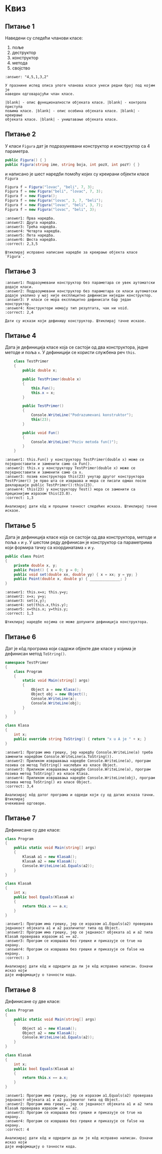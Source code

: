 # Квиз

## Питање 1

Наведени су следећи чланови класе:

1. поље
2. деструктор
3. конструктор
4. метода
5. својство

```{fitb}
:answer: "4,5,1,3,2"

У празнине испед описа улоге чланова класе унеси редни број под којим је
наведен одговарајући члан класе.

|blank| - опис функционалности објеката класе. |blank| - контрола приступа
пољима класе. |blank| - опис особина објеката класе. |blank| - креирање
објеката класе. |blank| - уништавање објеката класе.
```

## Питање 2

У класи `Figura` дат је подразумевани конструктор и конструктор са 4 параметра.

```cs
public Figura() { }
public Figura(string ime, string boja, int pozX, int pozY) { }
```

и написано је шест наредби помоћу којих су креирани објекти класе `Figura`

```cs
Figura f = Figura("lovac", "beli", 7, 3);
Figura f = new Figura("beli", "lovac", 7, 3);
Figura f = new Figura();
Figura f = new Figura("lovac", 3, 7, "beli");
Figura f = new Figura("lovac", "beli", 3, 7);
Figura f = new Figura("lovac", "beli", 3);
```

```{mchoice}
:answer1: Прва наредба.
:answer2: Друга наредба.
:answer3: Трећа наредба.
:answer4: Четврта наредба.
:answer5: Пета наредба.
:answer6: Шеста наредба.
:correct: 2,3,5

Штиклирај исправно написане наредбе за креирање објекта класе `Figura`.
```

## Питање 3

```{mchoice}
:answer1: Подразумевани конструктор без параметара се увек аутоматски додаје класи.
:answer2: Подразумевани конструктор без параметара се класи аутоматски додаје уколико у њој није експлицитно дефинисан ниједан конструктор.
:answer3: У класи се мора експлицитно дефинисати бар један конструктор.
:answer4: Конструктори немају тип резултата, чак ни void.
:correct: 2,4

Дати су искази који дефинишу конструктор. Штиклирај тачне исказе.
```

## Питање 4

Дата је дефиниција класе која се састоји од два конструктора, једне методе и
поља `x`. У дефиницији се користи службена реч `this`.

```cs
    class TestPrimer
    {
        public double x;

        public TestPrimer(double x)
        {
            this.Fun();
            this.x = x;
        }

        public TestPrimer()
        {
            Console.WriteLine("Podrazumevani konstruktor");
            this(23);
        }

        public void Fun()
        {
            Console.WriteLine("Poziv metoda fun()");
        }
    }
```

```{mchoice}
:answer1: this.Fun() у конструктору TestPrimer(double x) може се поједноставити и заменити само са Fun().
:answer2: this.x у конструктору TestPrimer(double x) може се поједноставити и заменити само са x.
:answer3: позив конструктора this(23) унутар другог конструктора TestPrimer() је прво шта се извршава и мора се писати одмах после декларације public TestPrimer():this(23).
:answer4: this(23) у конструктору Test() мора се заменити са прецизнијим изразом this(23.0).
:correct: 1,3

Анализирај дати кôд и процени тачност следећих исказа. Штиклирај тачне исказе.
```

## Питање 5

Дата је дефиниција класе која се састоји од два конструктора, методе и поља
`x` и `y`. У шестом реду дефинисан је конструктор са параметрима који формира
тачку са координатама `x` и `y`.

```cs
public class Point
{
    private double x, y;
    public Point() { x = 0; y = 0; }
    public void set(double xx, double yy) { x = xx; y = yy; }
    public Point(double x, double y) { ______________; }
}
```

```{mchoice}
:answer1: this.x=x; this.y=y;
:answer2: x=x; y=y;
:answer3: set(x,y);
:answer4: set(this.x,this.y);
:answer5: x=this.x; y=this.y;
:correct: 1,3

Штиклирај наредбе којима се може допунити дефиниција конструктора.
```

## Питање 6

Дат је кôд програма који садржи објекте две класе у којима је дефинисан метод
`ТoString()`.

```cs
namespace TestPrimer
{
    class Program
    {
        static void Main(string[] args)
        {
            Object a = new Klasa();
            Object obj = new Object();
            Console.WriteLine(a);
            Console.WriteLine(obj);
        }
    }
}

class Klasa
{
    int x;
    public override string ToString() { return "x u A je " + x; }
}
```

```{mchoice}
:answer1: Програм има грешку, јер наредбу Console.WriteLine(a) треба заменити наредбом Console.WriteLine(a.ТoString()).
:answer2: Приликом извршавања наредбе Console.WriteLine(a), програм позива се метод ТoString() наслеђен из класе Object.
:answer3: Приликом извршавања наредбе Console.WriteLine(a), програм позива метод ТoString() из класе Klasa.
:answer4: Приликом извршавања наредбе Console.WriteLine(obj), програм позива метод ТoString() из класе Object.
:correct: 3,4

Анализирај кôд датог програма и одреди који су од датих исказа тачни. Штиклирај
очекиване одговоре.
```

## Питање 7

Дефинисане су две класе:

```cs
class Program
{
    public static void Main(string[] args)
    {
        KlasaA a1 = new KlasaA();
        KlasaA a2 = new KlasaA();
        Console.WriteLine(a1.Equals(a2));
    }
}

class KlasaA
{
    int x;
    public bool Equals(KlasaA a)
    {
        return this.x == a.x;
    }
}
```

```{mchoice}
:answer1: Програм има грешку, јер се изразом a1.Equals(a2) проверава једнакост објеката а1 и а2 различитог типа од Object.
:answer2: Програм има грешку, јер се једнакост објеката а1 и а2 типа KlasaА проверава изразом а1 == а2.
:answer3: Програм се извршава без грешке и приказује се true на екрану.
:answer4: Програм се извршава без грешке и приказује се false на екрану.
:correct: 3

Анализирај дати кôд и одредити да ли је кôд исправно написан. Означи исказ који
даје информацију о тачности кода.
```

## Питање 8

Дефинисане су две класе:

```cs
class Program
{
    public static void Main(string[] args)
    {
        Object a1 = new KlasaA();
        Object a2 = new KlasaA();
        Console.WriteLine(a1.Equals(a2));
    }
}

class KlasaA
{
    int x;
    public bool Equals(KlasaA a)
    {
        return this.x == a.x;
    }
}
```

```{mchoice}
:answer1: Програм има грешку, јер се изразом a1.Equals(a2) проверава једнакост објеката а1 и а2 различитог типа од Object.
:answer2: Програм има грешку, јер се једнакост објеката а1 и а2 типа KlasaА проверава изразом а1 == а2.
:answer3: Програм се извршава без грешке и приказује се true на екрану.
:answer4: Програм се извршава без грешке и приказује се false на екрану.
:correct: 4

Анализирај дати кôд и одредити да ли је кôд исправно написан. Означи исказ који
даје информацију о тачности кода.
```
